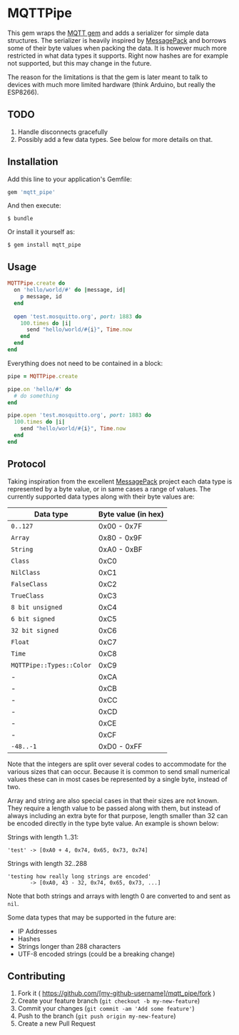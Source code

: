 # MQTTPipe

This gem wraps the [MQTT gem](https://github.com/njh/ruby-mqtt) and adds a serializer for simple data structures. The serializer is heavily inspired by [MessagePack](http://msgpack.org) and borrows some of their byte values when packing the data. It is however much more restricted in what data types it supports. Right now hashes are for example not supported, but this may change in the future. 

The reason for the limitations is that the gem is later meant to talk to devices with much more limited hardware (think Arduino, but really the ESP8266).

## TODO

1. Handle disconnects gracefully
2. Possibly add a few data types. See below for more details on that.

## Installation

Add this line to your application's Gemfile:

```ruby
gem 'mqtt_pipe'
```

And then execute:

    $ bundle

Or install it yourself as:

    $ gem install mqtt_pipe

## Usage

```ruby
MQTTPipe.create do
  on 'hello/world/#' do |message, id|
    p message, id
  end
  
  open 'test.mosquitto.org', port: 1883 do
    100.times do |i|
      send "hello/world/#{i}", Time.now
    end
  end
end
```

Everything does not need to be contained in a block:

```ruby
pipe = MQTTPipe.create

pipe.on 'hello/#' do
  # do something
end

pipe.open 'test.mosquitto.org', port: 1883 do
  100.times do |i|
    send "hello/world/#{i}", Time.now
  end
end
```

## Protocol

Taking inspiration from the excellent [MessagePack](http://msgpack.org) project each data type is represented by a byte value, or in same cases a range of values. The currently supported data types along with their byte values are:

Data type                 | Byte value (in hex)
------------------------- | -------------------
`0..127`                  | 0x00 - 0x7F
`Array`                   | 0x80 - 0x9F
`String`                  | 0xA0 - 0xBF
`Class`                   | 0xC0
`NilClass`                | 0xC1
`FalseClass`              | 0xC2
`TrueClass`               | 0xC3
`8 bit unsigned`          | 0xC4
`6 bit signed`            | 0xC5
`32 bit signed`           | 0xC6
`Float`                   | 0xC7
`Time`                    | 0xC8
`MQTTPipe::Types::Color`  | 0xC9
-                         | 0xCA
-                         | 0xCB
-                         | 0xCC
-                         | 0xCD
-                         | 0xCE
-                         | 0xCF
`-48..-1`                 | 0xD0 - 0xFF

Note that the integers are split over several codes to accommodate for the various sizes that can occur. Because it is common to send small numerical values these can in most cases be represented by a single byte, instead of two.

Array and string are also special cases in that their sizes are not known. They require a length value to be passed along with them, but instead of always including an extra byte for that purpose, length smaller than 32 can be encoded directly in the type byte value. An example is shown below:

Strings with length 1..31:

    'test' -> [0xA0 + 4, 0x74, 0x65, 0x73, 0x74]

Strings with length 32..288
    
    'testing how really long strings are encoded'
           -> [0xA0, 43 - 32, 0x74, 0x65, 0x73, ...]

Note that both strings and arrays with length 0 are converted to and sent as `nil`.

Some data types that may be supported in the future are:

  - IP Addresses
  - Hashes
  - Strings longer than 288 characters
  - UTF-8 encoded strings (could be a breaking change)

## Contributing

1. Fork it ( https://github.com/[my-github-username]/mqtt_pipe/fork )
2. Create your feature branch (`git checkout -b my-new-feature`)
3. Commit your changes (`git commit -am 'Add some feature'`)
4. Push to the branch (`git push origin my-new-feature`)
5. Create a new Pull Request

